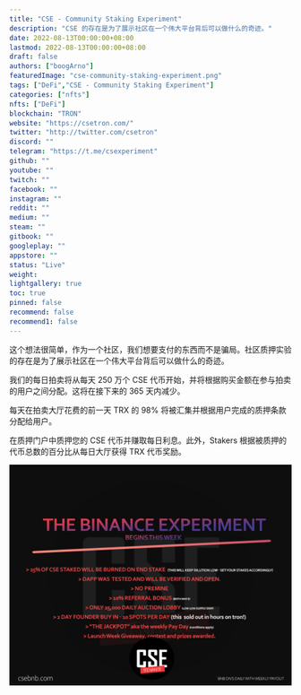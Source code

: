 ```yaml
---
title: "CSE - Community Staking Experiment"
description: "CSE 的存在是为了展示社区在一个伟大平台背后可以做什么的奇迹。"
date: 2022-08-13T00:00:00+08:00
lastmod: 2022-08-13T00:00:00+08:00
draft: false
authors: ["boogArno"]
featuredImage: "cse-community-staking-experiment.png"
tags: ["DeFi","CSE - Community Staking Experiment"]
categories: ["nfts"]
nfts: ["DeFi"]
blockchain: "TRON"
website: "https://csetron.com/"
twitter: "http://twitter.com/csetron"
discord: ""
telegram: "https://t.me/csexperiment"
github: ""
youtube: ""
twitch: ""
facebook: ""
instagram: ""
reddit: ""
medium: ""
steam: ""
gitbook: ""
googleplay: ""
appstore: ""
status: "Live"
weight: 
lightgallery: true
toc: true
pinned: false
recommend: false
recommend1: false
---
```

这个想法很简单，作为一个社区，我们想要支付的东西而不是骗局。社区质押实验的存在是为了展示社区在一个伟大平台背后可以做什么的奇迹。

我们的每日拍卖将从每天 250 万个 CSE 代币开始，并将根据购买金额在参与拍卖的用户之间分配。这将在接下来的 365 天内减少。

每天在拍卖大厅花费的前一天 TRX 的 98% 将被汇集并根据用户完成的质押条款分配给用户。

在质押门户中质押您的 CSE 代币并赚取每日利息。此外，Stakers 根据被质押的代币总数的百分比从每日大厅获得 TRX 代币奖励。

![nextExperimentBNB](nextExperimentBNB.jpg)

